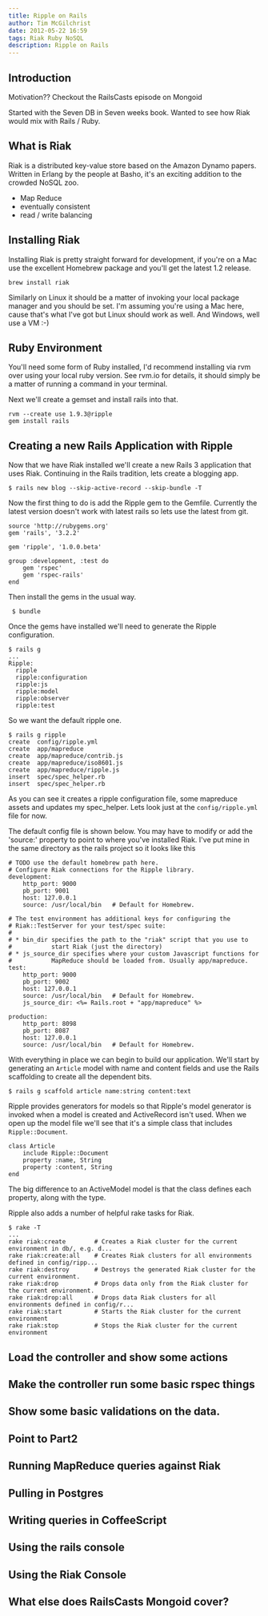 ```yaml
---
title: Ripple on Rails
author: Tim McGilchrist
date: 2012-05-22 16:59
tags: Riak Ruby NoSQL
description: Ripple on Rails
---
```


## Introduction ##

Motivation?? Checkout the RailsCasts episode on Mongoid

Started with the Seven DB in Seven weeks book.
Wanted to see how Riak would mix with Rails / Ruby.

## What is Riak ##

Riak is a distributed key-value store based on the Amazon Dynamo papers. Written
in Erlang by the people at Basho, it's an exciting addition to the crowded NoSQL
zoo.

 - Map Reduce
 - eventually consistent
 - read / write balancing


## Installing Riak ##

Installing Riak is pretty straight forward for development, if you're on a Mac
use the excellent Homebrew package and you'll get the latest 1.2 release.

    brew install riak

Similarly on Linux it should be a matter of invoking your local package manager
and you should be set. I'm assuming you're using a Mac here, cause that's what
I've got but Linux should work as well. And Windows, well use a VM :-)

## Ruby Environment

You'll need some form of Ruby installed, I'd recommend installing via rvm over
using your local ruby version. See rvm.io for details, it should simply be a
matter of running a command in your terminal.

Next we'll create a gemset and install rails into that.

    rvm --create use 1.9.3@ripple
    gem install rails

## Creating a new Rails Application with Ripple

Now that we have Riak installed we'll create a new Rails 3 application that uses
Riak. Continuing in the Rails tradition, lets create a blogging app.

    $ rails new blog --skip-active-record --skip-bundle -T


Now the first thing to do is add the Ripple gem to the Gemfile. Currently the
latest version doesn't work with latest rails so lets use the latest from git.

    source 'http://rubygems.org'
    gem 'rails', '3.2.2'

    gem 'ripple', '1.0.0.beta'

    group :development, :test do
        gem 'rspec'
        gem 'rspec-rails'
    end

Then install the gems in the usual way.

     $ bundle

Once the gems have installed we'll need to generate the Ripple configuration.

    $ rails g
    ...
    Ripple:
      ripple
      ripple:configuration
      ripple:js
      ripple:model
      ripple:observer
      ripple:test


So we want the default ripple one.

    $ rails g ripple
    create  config/ripple.yml
    create  app/mapreduce
    create  app/mapreduce/contrib.js
    create  app/mapreduce/iso8601.js
    create  app/mapreduce/ripple.js
    insert  spec/spec_helper.rb
    insert  spec/spec_helper.rb


As you can see it creates a ripple configuration file, some mapreduce assets and
updates my spec_helper. Lets look just at the `config/ripple.yml` file for now.

The default config file is shown below. You may have to modify or add the 'source:'
property to point to where you've installed Riak. I've put mine in the same
directory as the rails project so it looks like this

    # TODO use the default homebrew path here.
    # Configure Riak connections for the Ripple library.
    development:
        http_port: 9000
        pb_port: 9001
        host: 127.0.0.1
        source: /usr/local/bin   # Default for Homebrew.

    # The test environment has additional keys for configuring the
    # Riak::TestServer for your test/spec suite:
    #
    # * bin_dir specifies the path to the "riak" script that you use to
    #           start Riak (just the directory)
    # * js_source_dir specifies where your custom Javascript functions for
    #           MapReduce should be loaded from. Usually app/mapreduce.
    test:
        http_port: 9000
        pb_port: 9002
        host: 127.0.0.1
        source: /usr/local/bin   # Default for Homebrew.
        js_source_dir: <%= Rails.root + "app/mapreduce" %>

    production:
        http_port: 8098
        pb_port: 8087
        host: 127.0.0.1
        source: /usr/local/bin   # Default for Homebrew.


With everything in place we can begin to build our application. We'll start by
generating an `Article` model with name and content fields and use the Rails
scaffolding to create all the dependent bits.

    $ rails g scaffold article name:string content:text

Ripple provides generators for models so that Ripple's model generator is
invoked when a model is created and ActiveRecord isn't used. When we open up the
model file we'll see that it's a simple class that includes `Ripple::Document`.

    class Article
        include Ripple::Document
        property :name, String
        property :content, String
    end

The big difference to an ActiveModel model is that the class defines each
property, along with the type.


Ripple also adds a number of helpful rake tasks for Riak.

    $ rake -T
    ...
    rake riak:create        # Creates a Riak cluster for the current environment in db/, e.g. d...
    rake riak:create:all    # Creates Riak clusters for all environments defined in config/ripp...
    rake riak:destroy       # Destroys the generated Riak cluster for the current environment.
    rake riak:drop          # Drops data only from the Riak cluster for the current environment.
    rake riak:drop:all      # Drops data Riak clusters for all environments defined in config/r...
    rake riak:start         # Starts the Riak cluster for the current environment
    rake riak:stop          # Stops the Riak cluster for the current environment

## Load the controller and show some actions
## Make the controller run some basic rspec things
## Show some basic validations on the data.

## Point to Part2
## Running MapReduce queries against Riak
## Pulling in Postgres
## Writing queries in CoffeeScript
## Using the rails console
## Using the Riak Console

## What else does RailsCasts Mongoid cover?
